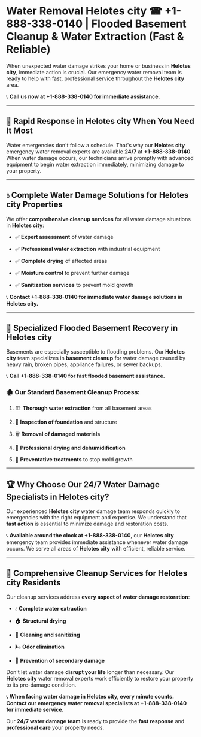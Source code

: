 # Water Removal Helotes city ☎ +1-888-338-0140 | Flooded Basement Cleanup & Water Extraction (Fast & Reliable)

When unexpected water damage strikes your home or business in **Helotes city**, immediate action is crucial. Our emergency water removal team is ready to help with fast, professional service throughout the **Helotes city** area. 

📞 **Call us now at +1-888-338-0140 for immediate assistance.**
---
## 🚀 Rapid Response in Helotes city When You Need It Most
Water emergencies don't follow a schedule. That's why our **Helotes city** emergency water removal experts are available **24/7** at **+1-888-338-0140**. When water damage occurs, our technicians arrive promptly with advanced equipment to begin water extraction immediately, minimizing damage to your property.
---
## 💧 Complete Water Damage Solutions for Helotes city Properties
We offer **comprehensive cleanup services** for all water damage situations in **Helotes city**:
- ✅ **Expert assessment** of water damage  
- ✅ **Professional water extraction** with industrial equipment  
- ✅ **Complete drying** of affected areas  
- ✅ **Moisture control** to prevent further damage  
- ✅ **Sanitization services** to prevent mold growth  
📞 **Contact +1-888-338-0140 for immediate water damage solutions in Helotes city.**
---
## 🌊 Specialized Flooded Basement Recovery in Helotes city
Basements are especially susceptible to flooding problems. Our **Helotes city** team specializes in **basement cleanup** for water damage caused by heavy rain, broken pipes, appliance failures, or sewer backups. 
📞 **Call +1-888-338-0140 for fast flooded basement assistance.**
### 🏚️ Our Standard Basement Cleanup Process:
1. 🏗️ **Thorough water extraction** from all basement areas  
2. 🔎 **Inspection of foundation** and structure  
3. 🗑️ **Removal of damaged materials**  
4. 💨 **Professional drying and dehumidification**  
5. 🚫 **Preventative treatments** to stop mold growth  
---
## 🏆 Why Choose Our 24/7 Water Damage Specialists in Helotes city?
Our experienced **Helotes city** water damage team responds quickly to emergencies with the right equipment and expertise. We understand that **fast action** is essential to minimize damage and restoration costs.
📞 **Available around the clock at +1-888-338-0140**, our **Helotes city** emergency team provides immediate assistance whenever water damage occurs. We serve all areas of **Helotes city** with efficient, reliable service.
---
## 🧹 Comprehensive Cleanup Services for Helotes city Residents
Our cleanup services address **every aspect of water damage restoration**:
- 💧 **Complete water extraction**  
- 🏠 **Structural drying**  
- 🧼 **Cleaning and sanitizing**  
- 🌬️ **Odor elimination**  
- 🚫 **Prevention of secondary damage**  
Don't let water damage **disrupt your life** longer than necessary. Our **Helotes city** water removal experts work efficiently to restore your property to its pre-damage condition.
📞 **When facing water damage in Helotes city, every minute counts. Contact our emergency water removal specialists at +1-888-338-0140 for immediate service.**
Our **24/7 water damage team** is ready to provide the **fast response** and **professional care** your property needs.
